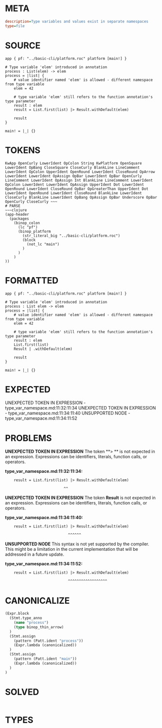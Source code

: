 # META
~~~ini
description=Type variables and values exist in separate namespaces
type=file
~~~
# SOURCE
~~~roc
app { pf: "../basic-cli/platform.roc" platform [main!] }

# Type variable 'elem' introduced in annotation
process : List(elem) -> elem
process = |list| {
    # value identifier named 'elem' is allowed - different namespace from type variable
    elem = 42

    # type variable 'elem' still refers to the function annotation's type parameter
    result : elem
    result = List.first(list) |> Result.withDefault(elem)

    result
}

main! = |_| {}
~~~
# TOKENS
~~~text
KwApp OpenCurly LowerIdent OpColon String KwPlatform OpenSquare LowerIdent OpBang CloseSquare CloseCurly BlankLine LineComment LowerIdent OpColon UpperIdent OpenRound LowerIdent CloseRound OpArrow LowerIdent LowerIdent OpAssign OpBar LowerIdent OpBar OpenCurly LineComment LowerIdent OpAssign Int BlankLine LineComment LowerIdent OpColon LowerIdent LowerIdent OpAssign UpperIdent Dot LowerIdent OpenRound LowerIdent CloseRound OpBar OpGreaterThan UpperIdent Dot LowerIdent OpenRound LowerIdent CloseRound BlankLine LowerIdent CloseCurly BlankLine LowerIdent OpBang OpAssign OpBar Underscore OpBar OpenCurly CloseCurly ~~~
# PARSE
~~~clojure
(app-header
  (packages
    (binop_colon
      (lc "pf")
      (binop_platform
        (str_literal_big "../basic-cli/platform.roc")
        (block
          (not_lc "main")
        )
      )
    )
))
~~~
# FORMATTED
~~~roc
app { pf: "../basic-cli/platform.roc" platform [main!] }

# Type variable 'elem' introduced in annotation
process : List elem -> elem
process = |list| {
	# value identifier named 'elem' is allowed - different namespace from type variable
	elem = 42

	# type variable 'elem' still refers to the function annotation's type parameter
	result : elem
	List.first(list)
	Result | .withDefault(elem)

	result
}

main! = |_| {}
~~~
# EXPECTED
UNEXPECTED TOKEN IN EXPRESSION - type_var_namespace.md:11:32:11:34
UNEXPECTED TOKEN IN EXPRESSION - type_var_namespace.md:11:34:11:40
UNSUPPORTED NODE - type_var_namespace.md:11:34:11:52
# PROBLEMS
**UNEXPECTED TOKEN IN EXPRESSION**
The token **> ** is not expected in an expression.
Expressions can be identifiers, literals, function calls, or operators.

**type_var_namespace.md:11:32:11:34:**
```roc
    result = List.first(list) |> Result.withDefault(elem)
```
                               ^^


**UNEXPECTED TOKEN IN EXPRESSION**
The token **Result** is not expected in an expression.
Expressions can be identifiers, literals, function calls, or operators.

**type_var_namespace.md:11:34:11:40:**
```roc
    result = List.first(list) |> Result.withDefault(elem)
```
                                 ^^^^^^


**UNSUPPORTED NODE**
This syntax is not yet supported by the compiler.
This might be a limitation in the current implementation that will be addressed in a future update.

**type_var_namespace.md:11:34:11:52:**
```roc
    result = List.first(list) |> Result.withDefault(elem)
```
                                 ^^^^^^^^^^^^^^^^^^


# CANONICALIZE
~~~clojure
(Expr.block
  (Stmt.type_anno
    (name "process")
    (type binop_thin_arrow)
  )
  (Stmt.assign
    (pattern (Patt.ident "process"))
    (Expr.lambda (canonicalized))
  )
  (Stmt.assign
    (pattern (Patt.ident "main"))
    (Expr.lambda (canonicalized))
  )
)
~~~
# SOLVED
~~~clojure
~~~
# TYPES
~~~roc
~~~
